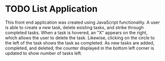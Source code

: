 # TODO List Application

This front end application was created using JavaScript functionality. A user
is able to create a new task, delete existing tasks, and strike through completed tasks.
When a task is hovered, an "X" appears on the right, which allows the user to delete the task. Likewise, clicking on the circle to the left of the task shows the task as completed.
As new tasks are added, completed, and deleted, the counter displayed in the bottom left corner is updated to show number of tasks left.
